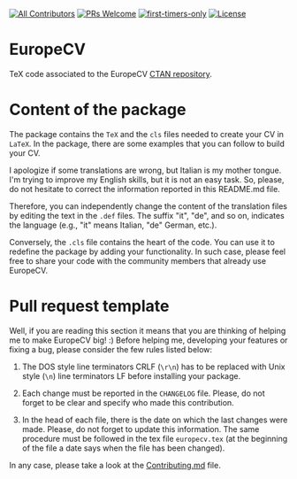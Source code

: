 [![All Contributors](https://img.shields.io/badge/all_contributors-21-orange.svg?style=flat-square)](#contributors)
[![PRs Welcome](https://img.shields.io/badge/PRs-welcome-brightgreen.svg?style=flat-square)](http://makeapullrequest.com)
[![first-timers-only](https://img.shields.io/badge/first--timers--only-friendly-blue.svg?style=flat-square)](https://www.firsttimersonly.com/)
[![License](https://svgshare.com/i/KPL.svg)](https://spdx.org/licenses/LPPL-1.3c.html)

# EuropeCV
TeX code associated to the EuropeCV [CTAN repository](https://ctan.org/pkg/europecv).

# Content of the package

The package contains the ```TeX``` and the ```cls``` files needed to create your CV in ```LaTeX```. In the package, there are some examples that you can follow to build your CV.

I apologize if some translations are wrong, but Italian is my mother tongue. I'm trying to improve my English skills, but it is not an easy task. So, please, do not hesitate to correct the information reported in this README.md file.

Therefore, you can independently change the content of the translation files by editing the text in the ```.def``` files. The suffix "it", "de", and so on, indicates the language (e.g., "it" means Italian, "de" German, etc.).

Conversely, the ```.cls``` file contains the heart of the code. You can use it to redefine the package by adding your functionality. In such case, please feel free to share your code with the community members that already use EuropeCV.

# Pull request template

Well, if you are reading this section it means that you are thinking of helping me to make EuropeCV big! :) Before helping me, developing your features or fixing a bug, please consider the few rules listed below:

1. The DOS style line terminators CRLF (```\r\n```) has to be replaced with Unix style (```\n```) line terminators LF before installing your package.

2. Each change must be reported in the ```CHANGELOG``` file. Please, do not forget to be clear and specify who made this contribution.

3. In the head of each file, there is the date on which the last changes were made. Please, do not forget to update this information. The same procedure must be followed in the tex file ```europecv.tex``` (at the beginning of the file a date says when the file has been changed).

In any case, please take a look at the [Contributing.md](https://github.com/gsilano/EuropeCV/blob/master/CONTRIBUTING.md) file.
